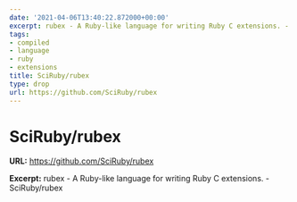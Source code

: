 ```yaml
---
date: '2021-04-06T13:40:22.872000+00:00'
excerpt: rubex - A Ruby-like language for writing Ruby C extensions. - SciRuby/rubex
tags:
- compiled
- language
- ruby
- extensions
title: SciRuby/rubex
type: drop
url: https://github.com/SciRuby/rubex
---
```


# SciRuby/rubex

**URL:** https://github.com/SciRuby/rubex

**Excerpt:** rubex - A Ruby-like language for writing Ruby C extensions. - SciRuby/rubex
